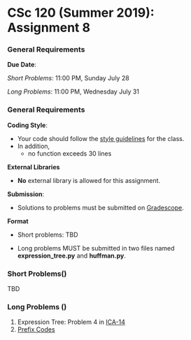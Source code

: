 # CSc 120 (Summer 2019): Assignment 8

### General Requirements

**Due Date**:

*Short Problems*: 11:00 PM, Sunday July 28

*Long Problems*: 11:00 PM, Wednesday July 31

### General Requirements
**Coding Style**:

* Your code should follow the [style guidelines](https://github.com/philoL/csc120-summer-2019-assignments/blob/master/coding-style.md) for the class.
* In addition,
	* no function exceeds 30 lines

**External Libraries**

* **No** external library is allowed for this assignment.

**Submission**:

* Solutions to problems must be submitted on [Gradescope](https://www.gradescope.com).

**Format**

* Short problems: TBD

* Long problems MUST be submitted in two files named **expression_tree.py** and **huffman.py**.

### Short Problems()
TBD

### Long Problems ()
1. Expression Tree: Problem 4 in [ICA-14](https://github.com/philoL/csc120-summer-2019-assignments/blob/master/ICA/ica14.pdf)
2. [Prefix Codes](https://www2.cs.arizona.edu/people/philoliang/cs120/week8/prefix-codes.html)





